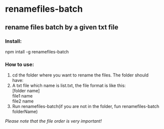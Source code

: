 renamefiles-batch
=================

rename files batch by a given txt file
-----------------

### Install:
npm intall -g renamefiles-batch

### How to use:
  1. cd the folder where you want to rename the files. The folder should have:
  2. A txt file which name is list.txt, the file format is like this:  
    [folder name]  
    file1 name  
    file2 name  
  3. Run renamefiles-batch(if you are not in the folder, fun renamefiles-batch folderName)
  
  *Please note that the file order is very important!*
